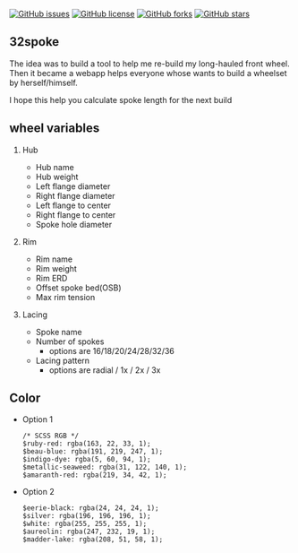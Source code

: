 [![GitHub issues](https://img.shields.io/github/issues/kimchirice/32spoke-v2)](https://github.com/kimchirice/32spoke-v2/issues)
[![GitHub license](https://img.shields.io/github/license/kimchirice/32spoke-v2)](https://github.com/kimchirice/32spoke-v2)
[![GitHub forks](https://img.shields.io/github/forks/kimchirice/32spoke-v2)](https://github.com/kimchirice/32spoke-v2/forks)
[![GitHub stars](https://img.shields.io/github/stars/kimchirice/32spoke-v2)](https://img.shields.io/github/stars/kimchirice/32spoke-v2/stars)

## 32spoke

The idea was to build a tool to help me re-build my long-hauled front wheel. Then it became a webapp helps everyone whose wants to build a wheelset by herself/himself.

I hope this help you calculate spoke length for the next build

## wheel variables

1. Hub

   - Hub name
   - Hub weight
   - Left flange diameter
   - Right flange diameter
   - Left flange to center
   - Right flange to center
   - Spoke hole diameter

2. Rim

   - Rim name
   - Rim weight
   - Rim ERD
   - Offset spoke bed(OSB)
   - Max rim tension

3. Lacing

   - Spoke name
   - Number of spokes
     - options are 16/18/20/24/28/32/36
   - Lacing pattern
     - options are radial / 1x / 2x / 3x

## Color

- Option 1
  ```
  /* SCSS RGB */
  $ruby-red: rgba(163, 22, 33, 1);
  $beau-blue: rgba(191, 219, 247, 1);
  $indigo-dye: rgba(5, 60, 94, 1);
  $metallic-seaweed: rgba(31, 122, 140, 1);
  $amaranth-red: rgba(219, 34, 42, 1);
  ```
- Option 2
  ```
  $eerie-black: rgba(24, 24, 24, 1);
  $silver: rgba(196, 196, 196, 1);
  $white: rgba(255, 255, 255, 1);
  $aureolin: rgba(247, 232, 19, 1);
  $madder-lake: rgba(208, 51, 58, 1);
  ```
